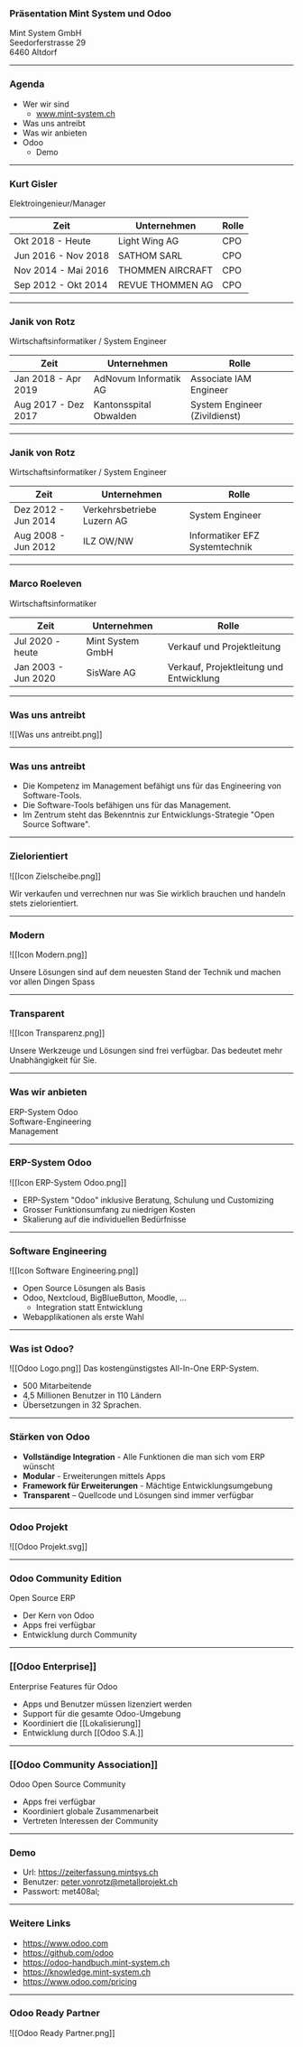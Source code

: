 ### Präsentation Mint System und Odoo
Mint System GmbH  
Seedorferstrasse 29  
6460 Altdorf  

---
### Agenda
* Wer wir sind
	* www.mint-system.ch
* Was uns antreibt
* Was wir anbieten
* Odoo
	* Demo

---
### Kurt Gisler
Elektroingenieur/Manager

Zeit | Unternehmen | Rolle
-|-|-
Okt 2018 - Heute | Light Wing AG | CPO
Jun 2016 - Nov 2018 | SATHOM SARL | CPO
Nov 2014 - Mai 2016 | THOMMEN AIRCRAFT | CPO
Sep 2012 - Okt 2014 | REVUE THOMMEN AG | CPO

---
### Janik von Rotz
Wirtschaftsinformatiker / System Engineer

Zeit | Unternehmen | Rolle
-|-|-
Jan 2018 - Apr 2019 | AdNovum Informatik AG | Associate IAM Engineer
Aug 2017 - Dez 2017 | Kantonsspital Obwalden | System Engineer (Zivildienst)

---
### Janik von Rotz
Wirtschaftsinformatiker / System Engineer

Zeit | Unternehmen | Rolle
-|-|-
Dez 2012 - Jun 2014 | Verkehrsbetriebe Luzern AG | System Engineer
Aug 2008 - Jun 2012 | ILZ OW/NW | Informatiker EFZ Systemtechnik

---
### Marco Roeleven
Wirtschaftsinformatiker

Zeit | Unternehmen | Rolle
-|-|-
Jul 2020 - heute | Mint System GmbH | Verkauf und Projektleitung
Jan 2003 - Jun 2020 | SisWare AG | Verkauf, Projektleitung und Entwicklung

---
### Was uns antreibt

![[Was uns antreibt.png]]

---
### Was uns antreibt

* Die Kompetenz im Management befähigt uns für das Engineering von Software-Tools.
* Die Software-Tools befähigen uns für das  Management.
* Im Zentrum steht das Bekenntnis zur Entwicklungs-Strategie "Open Source Software".

---
### Zielorientiert

![[Icon Zielscheibe.png]]

Wir verkaufen und verrechnen nur was Sie wirklich brauchen und handeln stets zielorientiert.

---
### Modern

![[Icon Modern.png]]

Unsere Lösungen sind auf dem neuesten Stand der Technik und machen vor allen Dingen Spass

---
### Transparent

![[Icon Transparenz.png]]

Unsere Werkzeuge und Lösungen sind frei verfügbar. Das bedeutet mehr Unabhängigkeit für Sie.

---
### Was wir anbieten

ERP-System Odoo  
Software-Engineering  
Management  

---
### ERP-System Odoo

![[Icon ERP-System Odoo.png]]

* ERP-System "Odoo" inklusive Beratung, Schulung und Customizing
* Grosser Funktionsumfang zu niedrigen Kosten
* Skalierung auf die individuellen Bedürfnisse

---
### Software Engineering

![[Icon Software Engineering.png]]

* Open Source Lösungen als Basis
* Odoo, Nextcloud, BigBlueButton, Moodle, ...
	* Integration statt Entwicklung
* Webapplikationen als erste Wahl

---
### Was ist Odoo?
![[Odoo Logo.png]]
Das kostengünstigstes All-In-One ERP-System. 

* 500 Mitarbeitende
* 4,5 Millionen Benutzer in 110 Ländern
* Übersetzungen in 32 Sprachen.

---
### Stärken von Odoo

* **Vollständige Integration** - Alle Funktionen die man sich vom ERP wünscht  
* **Modular** - Erweiterungen mittels Apps  
* **Framework für Erweiterungen** - Mächtige Entwicklungsumgebung  
* **Transparent** – Quellcode und Lösungen sind immer verfügbar

---
### Odoo Projekt

![[Odoo Projekt.svg]]

---
### Odoo Community Edition
Open Source ERP

* Der Kern von Odoo
* Apps frei verfügbar
* Entwicklung durch Community

---
### [[Odoo Enterprise]]
Enterprise Features für Odoo

* Apps und Benutzer müssen lizenziert werden
* Support für die gesamte Odoo-Umgebung
* Koordiniert die [[Lokalisierung]]
* Entwicklung durch [[Odoo S.A.]]

---
### [[Odoo Community Association]]
Odoo Open Source Community

* Apps frei verfügbar
* Koordiniert globale Zusammenarbeit
* Vertreten Interessen der Community

---
### Demo

* Url: https://zeiterfassung.mintsys.ch  
* Benutzer: peter.vonrotz@metallprojekt.ch  
* Passwort: met408al;  

---
### Weitere Links

* https://www.odoo.com
* https://github.com/odoo
* https://odoo-handbuch.mint-system.ch
* https://knowledge.mint-system.ch
* https://www.odoo.com/pricing

---
### Odoo Ready Partner

![[Odoo Ready Partner.png]]